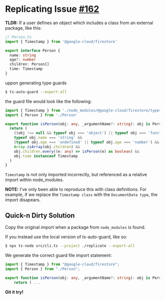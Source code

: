 # Replicating Issue [#162](https://github.com/rhys-vdw/ts-auto-guard/issues/162)

**TLDR:** If a user defines an object which includes a class from an external package, like this:

```ts
// Person.ts
import { Timestamp } from '@google-cloud/firestore'

export interface Person {
  name: string
  age?: number
  children: Person[]
  time: Timestamp
}
```

uppon generating type guards

```zsh
$ ts-auto-guard --export-all
```

the guard file would look like the following:

```ts
import { Timestamp } from './node_modules/@google-cloud/firestore/types/firestore'
import { Person } from './Person'

export function isPerson(obj: any, _argumentName?: string): obj is Person {
  return (
    ((obj !== null && typeof obj === 'object') || typeof obj === 'function') &&
    typeof obj.name === 'string' &&
    (typeof obj.age === 'undefined' || typeof obj.age === 'number') &&
    Array.isArray(obj.children) &&
    obj.children.every((e: any) => isPerson(e) as boolean) &&
    obj.time instanceof Timestamp
  )
}
```

`Timestamp` is not only imported incorrectly, but referenced as a relative import within node_modules.

**NOTE:** I've only been able to reproduce this with class definitions.
For example, if we replace the `Timestamp class` with the `DocumentData type`, the import disapears.

## Quick-n Dirty Solution

Copy the original import when a package from `node_modules` is found.

If you instead use the local version of ts-auto-guard, like so:

```zsh
$ npx ts-node src/cli.ts --project ./replicate --export-all
```

We generate the correct guard file import statement:

```ts
import { Timestamp } from "@google-cloud/firestore";
import { Person } from "./Person";

export function isPerson(obj: any, _argumentName?: string): obj is Person {
    return ( ...
```

**Git it try!**
